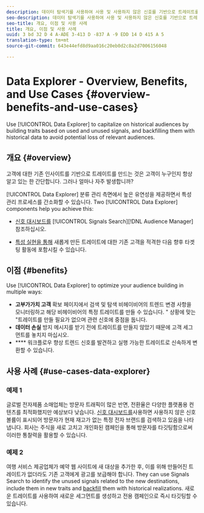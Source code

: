 ```yaml
---
description: 데이터 탐색기를 사용하여 사용 및 사용하지 않은 신호를 기반으로 트레이트를 구축하고 내역 데이터로 채워 관련 대상의 잠재적인 손실을 방지할 수 있으므로 내역 고객을 활용할 수 있습니다.
seo-description: 데이터 탐색기를 사용하여 사용 및 사용하지 않은 신호를 기반으로 트레이트를 구축하고 내역 데이터로 채워 관련 대상의 잠재적인 손실을 방지할 수 있으므로 내역 고객을 활용할 수 있습니다.
seo-title: 개요, 이점 및 사용 사례
title: 개요, 이점 및 사용 사례
uuid: 3 bd 32 D 4 A-ADE 3-413 D -837 A -9 EDD 14 D 415 A 5
translation-type: tm+mt
source-git-commit: 643e44efd8d9aa016c20eb0d2c8a2d7006156048

---
```



# Data Explorer - Overview, Benefits, and Use Cases {#overview-benefits-and-use-cases}

Use [!UICONTROL Data Explorer] to capitalize on historical audiences by building traits based on used and unused signals, and backfilling them with historical data to avoid potential loss of relevant audiences.

## 개요 {#overview}

고객에 대한 기존 인사이트를 기반으로 트레이트를 만드는 것은 고객이 누구인지 항상 알고 있는 한 간단합니다. 그러나 얼마나 자주 발생합니까?

[!UICONTROL Data Explorer] 분류 관리 측면에서 높은 유연성을 제공하면서 특성 관리 프로세스를 간소화할 수 있습니다. Two [!UICONTROL Data Explorer] components help you achieve this:

* [신호 대시보드를](../../features/data-explorer/data-explorer-signals-dashboard.md) [!UICONTROL Signals Search][!DNL Audience Manager] 참조하십시오.

* [특성 실현을 통해](../../features/data-explorer/data-explorer-trait-backfill.md) 새롭게 만든 트레이트에 대한 기존 고객을 적격한 다음 향후 타겟팅 활동에 포함시킬 수 있습니다.

## 이점 {#benefits}

Use [!UICONTROL Data Explorer] to optimize your audience building in multiple ways:

* **고부가가치 고객** 확보 페이지에서 검색 및 탐색 비헤이비어의 트렌드 변경 사항을 모니터링하고 해당 비헤이비어의 특정 트레이트를 만들 수 있습니다. &quot; 상황에 맞는 &quot;트레이트를 만들 필요가 없으며 관련 신호에 중점을 둡니다.
* **데이터 손실** 방지 메시지를 받기 전에 트레이트를 만들지 않았기 때문에 고객 세그먼트를 놓치지 마십시오.
* **** 워크플로우 향상 트렌드 신호를 발견하고 실행 가능한 트레이트로 신속하게 변환할 수 있습니다.

## 사용 사례 {#use-cases-data-explorer}

### 예제 1

글로벌 전자제품 소매업체는 방문자 트래픽이 많은 반면, 전환율은 다양한 플랫폼용 컨텐츠를 최적화했지만 예상보다 낮습니다. [신호 대시보드를](../../features/data-explorer/data-explorer-signals-dashboard.md)사용하면 사용하지 않은 신호 볼륨이 표시되어 방문자가 현재 재고가 없는 특정 전자 브랜드를 검색하고 있음을 나타냅니다. 회사는 주식을 새로 고치고 개인화된 캠페인을 통해 방문자를 타깃팅함으로써 이러한 통찰력을 활용할 수 있습니다.

### 예제 2

여행 서비스 제공업체가 예약 웹 사이트에 새 대상을 추가한 후, 이를 위해 만들어진 트레이트가 없더라도 기존 고객에게 광고를 보급해야 합니다. They can use Signals Search to identify the unused signals related to the new destinations, include them in new traits and [backfill](../../features/data-explorer/data-explorer-trait-backfill.md) them with historical realizations. 새로운 트레이트를 사용하여 새로운 세그먼트를 생성하고 전용 캠페인으로 즉시 타깃팅할 수 있습니다.
